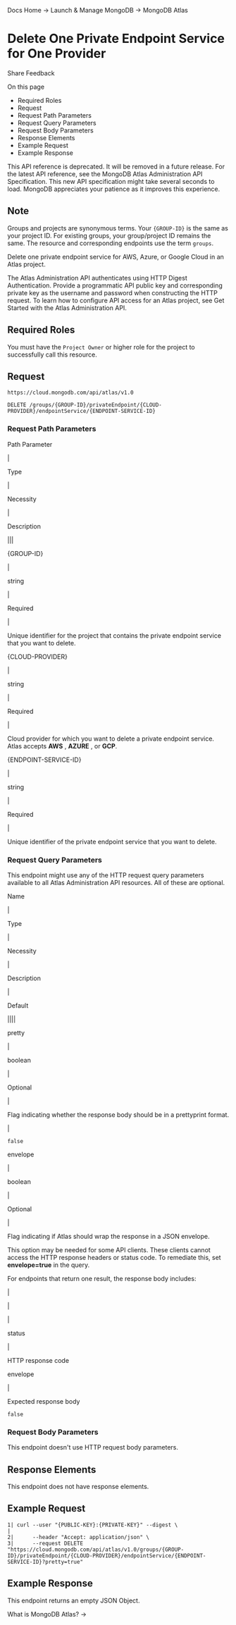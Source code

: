 Docs Home → Launch & Manage MongoDB → MongoDB Atlas

# Delete One Private Endpoint Service for One Provider

Share Feedback

On this page

  * Required Roles
  * Request
  * Request Path Parameters
  * Request Query Parameters
  * Request Body Parameters
  * Response Elements
  * Example Request
  * Example Response

This API reference is deprecated. It will be removed in a future release. For
the latest API reference, see the MongoDB Atlas Administration API
Specification. This new API specification might take several seconds to load.
MongoDB appreciates your patience as it improves this experience.

## Note

Groups and projects are synonymous terms. Your `{GROUP-ID}` is the same as
your project ID. For existing groups, your group/project ID remains the same.
The resource and corresponding endpoints use the term `groups`.

Delete one private endpoint service for AWS, Azure, or Google Cloud in an
Atlas project.

The Atlas Administration API authenticates using HTTP Digest Authentication.
Provide a programmatic API public key and corresponding private key as the
username and password when constructing the HTTP request. To learn how to
configure API access for an Atlas project, see Get Started with the Atlas
Administration API.

## Required Roles

You must have the `Project Owner` or higher role for the project to
successfully call this resource.

## Request

`https://cloud.mongodb.com/api/atlas/v1.0`

    
    
    DELETE /groups/{GROUP-ID}/privateEndpoint/{CLOUD-PROVIDER}/endpointService/{ENDPOINT-SERVICE-ID}  
      
  
### Request Path Parameters

Path Parameter

|

Type

|

Necessity

|

Description  
  
|||  
  
{GROUP-ID}

|

string

|

Required

|

Unique identifier for the project that contains the private endpoint service
that you want to delete.  
  
{CLOUD-PROVIDER}

|

string

|

Required

|

Cloud provider for which you want to delete a private endpoint service. Atlas
accepts **AWS** , **AZURE** , or **GCP**.  
  
{ENDPOINT-SERVICE-ID}

|

string

|

Required

|

Unique identifier of the private endpoint service that you want to delete.  
  
### Request Query Parameters

This endpoint might use any of the HTTP request query parameters available to
all Atlas Administration API resources. All of these are optional.

Name

|

Type

|

Necessity

|

Description

|

Default  
  
||||  
  
pretty

|

boolean

|

Optional

|

Flag indicating whether the response body should be in a prettyprint format.

|

`false`  
  
envelope

|

boolean

|

Optional

|

Flag indicating if Atlas should wrap the response in a JSON envelope.

This option may be needed for some API clients. These clients cannot access
the HTTP response headers or status code. To remediate this, set
**envelope=true** in the query.

For endpoints that return one result, the response body includes:

|

|  
  
|  
  
status

|

HTTP response code  
  
envelope

|

Expected response body  
  
`false`  
  
### Request Body Parameters

This endpoint doesn't use HTTP request body parameters.

## Response Elements

This endpoint does not have response elements.

## Example Request

    
    
    1| curl --user "{PUBLIC-KEY}:{PRIVATE-KEY}" --digest \  
    |  
    2|      --header "Accept: application/json" \  
    3|      --request DELETE "https://cloud.mongodb.com/api/atlas/v1.0/groups/{GROUP-ID}/privateEndpoint/{CLOUD-PROVIDER}/endpointService/{ENDPOINT-SERVICE-ID}?pretty=true"  
  
## Example Response

This endpoint returns an empty JSON Object.

What is MongoDB Atlas? →

